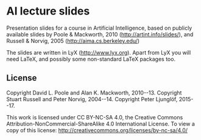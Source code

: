 # AI lecture slides

Presentation slides for a course in Artificial Intelligence, 
based on publicly available slides by
Poole & Mackworth, 2010 (<http://artint.info/slides/>), 
and Russell & Norvig, 2005 (<http://aima.cs.berkeley.edu/>)

The slides are written in LyX (<http://www.lyx.org>). Apart from LyX you
will need LaTeX, and possibly some non-standard LaTeX packages too.

## License

Copyright David L. Poole and Alan K. Mackworth, 2010--13.
Copyright Stuart Russell and Peter Norvig, 2004--14.
Copyright Peter Ljunglöf, 2015--17.

This work is licensed under CC BY-NC-SA 4.0, the Creative Commons
Attribution-NonCommercial-ShareAlike 4.0 International License.
To view a copy of this license: <http://creativecommons.org/licenses/by-nc-sa/4.0/>
